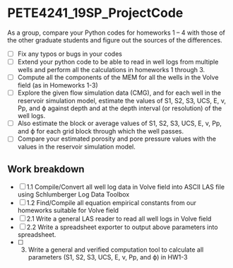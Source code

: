 # PETE4241_19SP_ProjectCode

As a group, compare your Python codes for homeworks 1 – 4 with those of the other graduate students and figure out the sources of the differences. 

- [ ] Fix any typos or bugs in your codes 
- [ ] Extend your python code to be able to read in well logs from multiple wells and perform all the calculations in homeworks 1 through 3.
- [ ] Compute all the components of the MEM for all the wells in the Volve field (as in Homeworks 1-3) 
- [ ] Explore the given flow simulation data (CMG), and for each well in the reservoir simulation model, estimate the values of S1, S2, S3, UCS, E, ν, Pp, and ϕ against depth and at the depth interval (or resolution) of the well logs.
- [ ] Also estimate the block or average values of S1, S2, S3, UCS, E, ν, Pp, and ϕ for each grid block through which the well passes.
- [ ] Compare your estimated porosity and pore pressure values with the values in the reservoir simulation model.

## Work breakdown

- [ ] 1.1 Compile/Convert  all well log data in Volve field into ASCII LAS file using Schlumberger Log Data Toolbox
- [ ] 1.2 Find/Compile all equation empirical constants from our homeworks suitable for Volve field
- [ ] 2.1 Write a general LAS reader to read all well logs in Volve field
- [ ] 2.2 Write a spreadsheet exporter to output above parameters into spreadsheet.
- [ ] 3. Write a general and verified computation tool to calculate all parameters (S1, S2, S3, UCS, E, ν, Pp, and ϕ) in HW1-3
